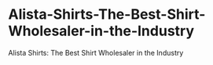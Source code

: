 # Alista-Shirts-The-Best-Shirt-Wholesaler-in-the-Industry
Alista Shirts: The Best Shirt Wholesaler in the Industry

